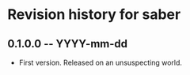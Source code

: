 # Revision history for saber

## 0.1.0.0 -- YYYY-mm-dd

* First version. Released on an unsuspecting world.
